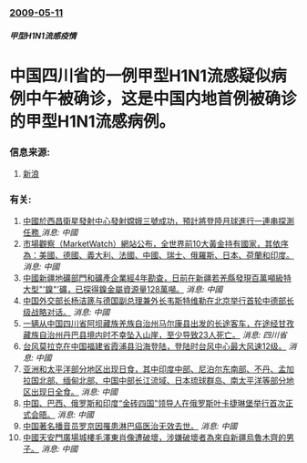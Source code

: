 ### [2009-05-11](/news/2009/05/11/index.md)

##### 甲型H1N1流感疫情
# 中国四川省的一例甲型H1N1流感疑似病例中午被确诊，这是中国内地首例被确诊的甲型H1N1流感病例。




### 信息来源:

1. [新浪](http://news.sina.com.cn/c/2009-05-11/153317790376.shtml)

### 有关:

1. [ 中國於西昌衛星發射中心發射嫦娥三號成功，預計將登陸月球進行一連串探測任務 ](/zh/news/2013/12/2/中國於西昌衛星發射中心發射嫦娥三號成功-預計將登陸月球進行一連串探測任務.md) _消息: 中國_
2. [ 市場觀察（MarketWatch）網站公布，全世界前10大黃金持有國家，其依序為：美國、德國、義大利、法國、中國、瑞士、俄羅斯、日本、荷蘭和印度。](/zh/news/2012/10/21/市場觀察-MarketWatch-網站公布-全世界前10大黃金持有國家-其依序為-美國-德國-義大利-法國-中國-瑞士.md) _消息: 中國_
3. [ 中國新疆地礦部門和礦產企業經4年勘查，日前在新疆若羌縣發現百萬噸級特大型"'鎳"'礦，已探得鎳金屬資源量128萬噸。](/zh/news/2012/10/5/中國新疆地礦部門和礦產企業經4年勘查-日前在新疆若羌縣發現百萬噸級特大型-鎳-礦-已探得鎳金屬資源量128萬噸.md) _消息: 中國_
4. [ 中国外交部长杨洁篪与德国副总理兼外长韦斯特维勒在北京举行首轮中德部长级战略对话。](/zh/news/2011/04/1/中国外交部长杨洁篪与德国副总理兼外长韦斯特维勒在北京举行首轮中德部长级战略对话.md) _消息: 中國_
5. [ 一辆从中国四川省阿坝藏族羌族自治州马尔康县出发的长途客车，在途经甘孜藏族自治州丹巴县境内时不幸坠入山崖，至少导致23人死亡。](/zh/news/2010/07/18/一辆从中国四川省阿坝藏族羌族自治州马尔康县出发的长途客车-在途经甘孜藏族自治州丹巴县境内时不幸坠入山崖-至少导致23人.md) _消息: 四川省_
6. [ 台风莫拉克在中国福建省霞浦县沿海登陆，登陆时台风中心最大风速12级。](/zh/news/2009/08/9/台风莫拉克在中国福建省霞浦县沿海登陆-登陆时台风中心最大风速12级.md) _消息: 中國_
7. [亚洲和太平洋部分地区出现日食，其中印度中部、尼泊尔东南部、不丹、孟加拉国北部、缅甸北部、中国中部长江流域、日本琉球群岛、南太平洋等部分地区出现日全食。](/zh/news/2009/07/22/亚洲和太平洋部分地区出现日食-其中印度中部-尼泊尔东南部-不丹-孟加拉国北部-缅甸北部-中国中部长江流域-日本琉球群岛.md) _消息: 中國_
8. [ 中国、巴西、俄罗斯和印度“金砖四国”领导人在俄罗斯叶卡捷琳堡举行首次正式会晤。](/zh/news/2009/06/16/中国-巴西-俄罗斯和印度-金砖四国-领导人在俄罗斯叶卡捷琳堡举行首次正式会晤.md) _消息: 中國_
9. [ 中国著名播音员罗京因罹患淋巴癌医治无效去世。](/zh/news/2009/06/5/中国著名播音员罗京因罹患淋巴癌医治无效去世.md) _消息: 中國_
10. [中國天安門廣場城樓毛澤東肖像遭破壞，涉嫌破壞者為來自新疆烏魯木齊的男子。](/zh/news/2007/05/13/中國天安門廣場城樓毛澤東肖像遭破壞-涉嫌破壞者為來自新疆烏魯木齊的男子.md) _消息: 中國_

